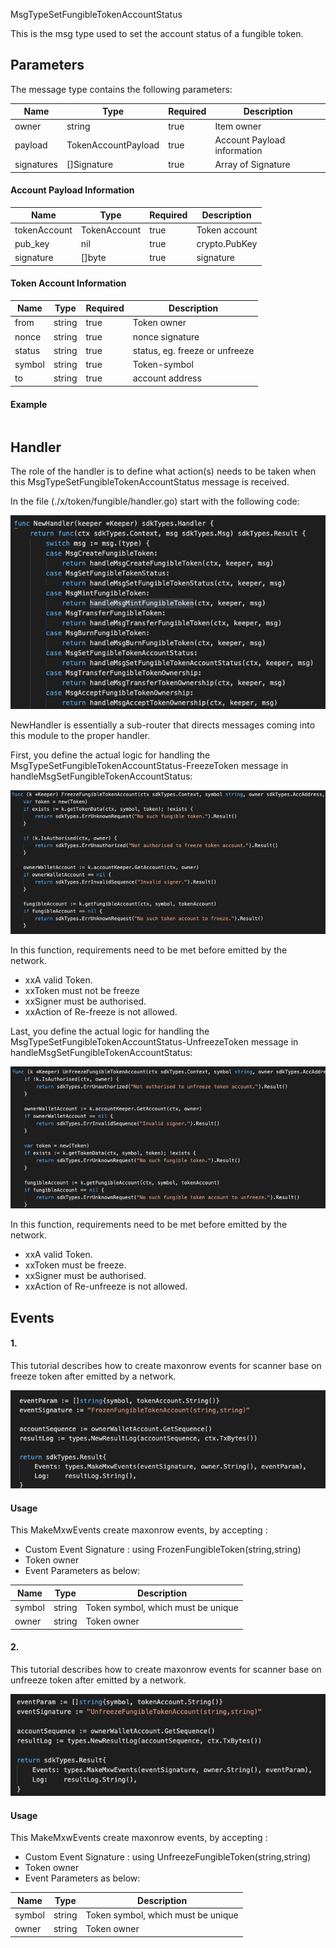 MsgTypeSetFungibleTokenAccountStatus

This is the msg type used to set the account status of a fungible token.


## Parameters

The message type contains the following parameters:

| Name | Type | Required | Description                 |
| ---- | ---- | -------- | --------------------------- |
| owner | string | true   | Item owner| | 
| payload | TokenAccountPayload | true   | Account Payload information| | 
| signatures | []Signature | true   | Array of Signature| | 


#### Account Payload Information
| Name | Type | Required | Description                 |
| ---- | ---- | -------- | --------------------------- |
| tokenAccount | TokenAccount | true   | Token account| | 
| pub_key | nil | true   | crypto.PubKey| | 
| signature | []byte | true   | signature| | 


#### Token Account Information
| Name | Type | Required | Description                 |
| ---- | ---- | -------- | --------------------------- |
| from | string | true   | Token owner| | 
| nonce | string | true   | nonce signature| | 
| status | string | true   | status, eg. freeze or unfreeze | | 
| symbol | string | true   | Token-symbol| | 
| to | string | true   | account address| | 



#### Example
```

```

## Handler

The role of the handler is to define what action(s) needs to be taken when this MsgTypeSetFungibleTokenAccountStatus message is received.

In the file (./x/token/fungible/handler.go) start with the following code:

![Image-1](../pic/AcceptFungibleTokenOwnership_01.png)


NewHandler is essentially a sub-router that directs messages coming into this module to the proper handler.

First, you define the actual logic for handling the MsgTypeSetFungibleTokenAccountStatus-FreezeToken message in handleMsgSetFungibleTokenAccountStatus:

![Image-2](../pic/SetFungibleTokenAccountStatus_02.png)


In this function, requirements need to be met before emitted by the network.  

* xxA valid Token.
* xxToken must not be freeze
* xxSigner must be authorised.
* xxAction of Re-freeze is not allowed.


Last, you define the actual logic for handling the MsgTypeSetFungibleTokenAccountStatus-UnfreezeToken message in handleMsgSetFungibleTokenAccountStatus:

![Image-2](../pic/SetFungibleTokenAccountStatus_03.png)


In this function, requirements need to be met before emitted by the network.  

* xxA valid Token.
* xxToken must be freeze.
* xxSigner must be authorised.
* xxAction of Re-unfreeze is not allowed.


## Events
#### 1.
This tutorial describes how to create maxonrow events for scanner base on freeze token
after emitted by a network.

![Image-1](../pic/SetFungibleTokenAccountStatus_04.png)  


#### Usage
This MakeMxwEvents create maxonrow events, by accepting :

* Custom Event Signature : using FrozenFungibleToken(string,string) 
* Token owner
* Event Parameters as below: 

| Name | Type | Description                 |
| ---- | ---- | --------------------------- |
| symbol | string | Token symbol, which must be unique| | 
| owner | string | Token owner| | 


#### 2.
This tutorial describes how to create maxonrow events for scanner base on unfreeze token after emitted by a network.

![Image-4](../pic/SetFungibleTokenAccountStatus_05.png)  


#### Usage
This MakeMxwEvents create maxonrow events, by accepting :

* Custom Event Signature : using UnfreezeFungibleToken(string,string) 
* Token owner
* Event Parameters as below: 

| Name | Type | Description                 |
| ---- | ---- | --------------------------- |
| symbol | string | Token symbol, which must be unique| | 
| owner | string | Token owner| | 


